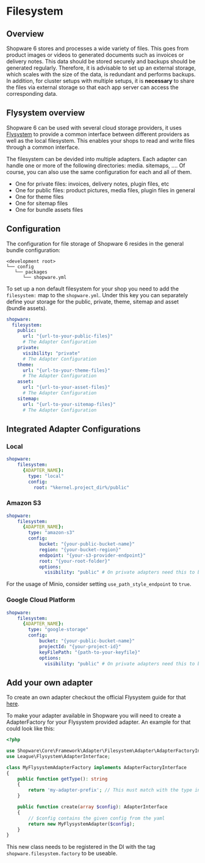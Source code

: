 # Filesystem

## Overview

Shopware 6 stores and processes a wide variety of files. This goes from product images or videos to generated documents such as invoices or delivery notes. This data should be stored securely and backups should be generated regularly. Therefore, it is advisable to set up an external storage, which scales with the size of the data, is redundant and performs backups. In addition, for cluster setups with multiple setups, it is **necessary** to share the files via external storage so that each app server can access the corresponding data.

## Flysystem overview

Shopware 6 can be used with several cloud storage providers, it uses [Flysystem](https://flysystem.thephpleague.com/docs/) to provide a common interface between different providers as well as the local filesystem. This enables your shops to read and write files through a common interface.

The filesystem can be devided into multiple adapters. Each adapter can handle one or more of the following directories: media. sitemaps, .... Of course, you can also use the same configuration for each and all of them.

* One for private files: invoices, delivery notes, plugin files, etc
* One for public files: product pictures, media files, plugin files in general
* One for theme files
* One for sitemap files
* One for bundle assets files

## Configuration

The configuration for file storage of Shopware 6 resides in the general bundle configuration:

```text
<development root>
└── config
   └── packages
      └── shopware.yml
```

To set up a non default filesystem for your shop you need to add the `filesystem:` map to the `shopware.yml`. Under this key you can separately define your storage for the public, private, theme, sitemap and asset \(bundle assets\).

```yaml
shopware:
  filesystem:
    public:
      url: "{url-to-your-public-files}"
      # The Adapter Configuration
    private:
      visibility: "private"
      # The Adapter Configuration
    theme:
      url: "{url-to-your-theme-files}"
      # The Adapter Configuration
    asset:
      url: "{url-to-your-asset-files}"
      # The Adapter Configuration
    sitemap:
      url: "{url-to-your-sitemap-files}"
      # The Adapter Configuration
```

## Integrated Adapter Configurations

### Local

```yaml
shopware:
    filesystem:
      {ADAPTER_NAME}:
        type: "local"
        config:
          root: "%kernel.project_dir%/public"
```

### Amazon S3

```yaml
shopware:
    filesystem:
      {ADAPTER_NAME}:
        type: "amazon-s3"
        config:
            bucket: "{your-public-bucket-name}"
            region: "{your-bucket-region}"
            endpoint: "{your-s3-provider-endpoint}"
            root: "{your-root-folder}"
            options:
              visibility: "public" # On private adapters need this to be private
```

For the usage of Minio, consider setting `use_path_style_endpoint` to `true`.

### Google Cloud Platform

```yaml
shopware:
    filesystem:
      {ADAPTER_NAME}:
        type: "google-storage"
        config:
            bucket: "{your-public-bucket-name}"
            projectId: "{your-project-id}"
            keyFilePath: "{path-to-your-keyfile}"
            options:
              visibility: "public" # On private adapters need this to be private
```

## Add your own adapter

To create an own adapter checkout the official Flysystem guide for that [here](https://flysystem.thephpleague.com/v1/docs/advanced/creating-an-adapter/).

To make your adapter available in Shopware you will need to create a AdapterFactory for your Flysystem provided adapter. An example for that could look like this:

```php
<?php

use Shopware\Core\Framework\Adapter\Filesystem\Adapter\AdapterFactoryInterface;
use League\Flysystem\AdapterInterface;

class MyFlysystemAdapterFactory implements AdapterFactoryInterface
{
    public function getType(): string
    {
        return 'my-adapter-prefix'; // This must match with the type in the yaml file
    }

    public function create(array $config): AdapterInterface
    {
        // $config contains the given config from the yaml
        return new MyFlysystemAdapter($config);
    }
}
```

This new class needs to be registered in the DI with the tag `shopware.filesystem.factory` to be useable.

